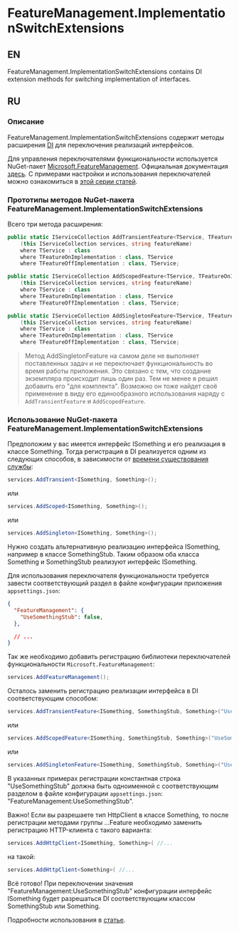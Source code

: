 ﻿# FeatureManagement.ImplementationSwitchExtensions

## EN

FeatureManagement.ImplementationSwitchExtensions contains DI extension methods for switching implementation of interfaces.

## RU

### Описание

FeatureManagement.ImplementationSwitchExtensions содержит методы расширения [DI](https://docs.microsoft.com/ru-ru/dotnet/core/extensions/dependency-injection) для переключения реализаций интерфейсов.

Для управления переключателями функциональности используется NuGet-пакет [Microsoft.FeatureManagement](https://www.nuget.org/packages/Microsoft.FeatureManagement/). Официальная документация [здесь](https://docs.microsoft.com/ru-ru/azure/azure-app-configuration/use-feature-flags-dotnet-core?tabs=core5x "Руководство по использованию флагов функций в приложении ASP.NET Core"). С примерами настройки и использования переключателей можно ознакомиться в [этой серии статей](https://andrewlock.net/series/adding-feature-flags-to-an-asp-net-core-app/ "Series: Adding feature flags to an ASP.NET Core app").

### Прототипы методов NuGet-пакета FeatureManagement.ImplementationSwitchExtensions

Всего три метода расширения:

```csharp
public static IServiceCollection AddTransientFeature<TService, TFeatureOnImplementation, TFeatureOffImplementation>
    (this IServiceCollection services, string featureName)
    where TService : class
    where TFeatureOnImplementation : class, TService
    where TFeatureOffImplementation : class, TService;
```

```csharp
public static IServiceCollection AddScopedFeature<TService, TFeatureOnImplementation, TFeatureOffImplementation>
    (this IServiceCollection services, string featureName)
    where TService : class
    where TFeatureOnImplementation : class, TService
    where TFeatureOffImplementation : class, TService;
```

```csharp
public static IServiceCollection AddSingletonFeature<TService, TFeatureOnImplementation, TFeatureOffImplementation>
    (this IServiceCollection services, string featureName)
    where TService : class
    where TFeatureOnImplementation : class, TService
    where TFeatureOffImplementation : class, TService;
```

> Метод AddSingletonFeature на самом деле не выполняет поставленных задач и не переключает функциональность во время работы приложения. Это связано с тем, что создание экземпляра происходит лишь один раз. Тем не менее я решил добавить его "для комплекта". Возможно он тоже найдет своё применение в виду его единообразного использования наряду с `AddTransientFeature` и `AddScopedFeature`.

### Использование NuGet-пакета FeatureManagement.ImplementationSwitchExtensions

Предположим у вас имеется интерфейс ISomething и его реализация в классе Something. Тогда регистрация в DI реализуется одним из следующих способов, в зависимости от [времени существования службы](https://docs.microsoft.com/ru-ru/dotnet/core/extensions/dependency-injection#service-lifetimes):

```csharp
services.AddTransient<ISomething, Something>();
```

или

```csharp
services.AddScoped<ISomething, Something>();
```

или

```csharp
services.AddSingleton<ISomething, Something>();
```

Нужно создать альтернативную реализацию интерфейса ISomething, например в классе SomethingStub. Таким образом оба класса Something и SomethingStub реализуют интерфейс ISomething.

Для использования переключателя функциональности требуется завести соответствующий раздел в файле конфигурации приложения `appsettings.json`:

```json
{
  "FeatureManagement": {
    "UseSomethingStub": false,
  },

  // ...
}
```

Так же необходимо добавить регистрацию библиотеки переключателей функциональности `Microsoft.FeatureManagement`:

```csharp
services.AddFeatureManagement();
```

Осталось заменить регистрацию реализации интерфейса в DI соответствующим способом:

```csharp
services.AddTransientFeature<ISomething, SomethingStub, Something>("UseSomethingStub");
```

или

```csharp
services.AddScopedFeature<ISomething, SomethingStub, Something>("UseSomethingStub");
```

или

```csharp
services.AddSingletonFeature<ISomething, SomethingStub, Something>("UseSomethingStub");
```

В указанных примерах регистрации константная строка "UseSomethingStub" должна быть одноименной с соответствующим разделом в файле конфигурации  `appsettings.json`: "FeatureManagement:UseSomethingStub".

Важно! Если вы разрешаете тип HttpClient в классе Something, то после регистрации методами группы ...Feature необходимо заменить регистрацию HTTP-клиента с такого варианта:

```csharp
services.AddHttpClient<ISomething, Something>( //...
```

на такой:

```csharp
services.AddHttpClient<Something>( //...
```

Всё готово! При переключении значения "FeatureManagement:UseSomethingStub" конфигурации интерфейс ISomething будет разрешаться DI соответствующим классом SomethingStub или Something.

Подробности использования в [статье](https://habr.com/ru/company/akbarsdigital/blog/597541/).
